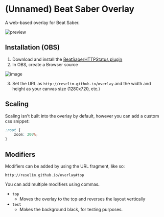 # (Unnamed) Beat Saber Overlay

A web-based overlay for Beat Saber.

![preview](https://i.imgur.com/fOg4TUp.png)

## Installation (OBS)

1. Download and install the [BeatSaberHTTPStatus plugin](https://github.com/opl-/beatsaber-http-status)
2. In OBS, create a Browser source

![image](https://i.imgur.com/WyTjdtd.png)

3. Set the URL as `http://reselim.github.io/overlay` and the width and height as your canvas size (1280x720, etc.)

## Scaling

Scaling isn't built into the overlay by default, however you can add a custom css snippet:

```css
:root {
	zoom: 200%;
}
```

## Modifiers

Modifiers can be added by using the URL fragment, like so:

```
http://reselim.github.io/overlay#top
```

You can add multiple modifiers using commas.

- `top`
	* Moves the overlay to the top and reverses the layout vertically
- `test`
	* Makes the background black, for testing purposes.